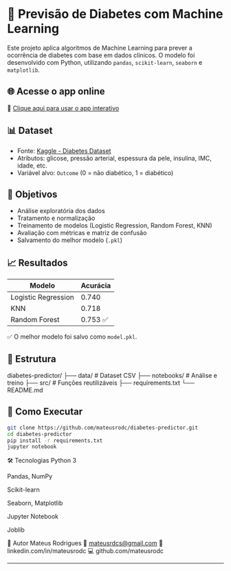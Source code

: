 # 🧠 Previsão de Diabetes com Machine Learning

Este projeto aplica algoritmos de Machine Learning para prever a ocorrência de diabetes com base em dados clínicos. O modelo foi desenvolvido com Python, utilizando `pandas`, `scikit-learn`, `seaborn` e `matplotlib`.

## 🌐 Acesse o app online

🎯 [Clique aqui para usar o app interativo](https://diabetespredictormachine.streamlit.app/)


## 📊 Dataset

- Fonte: [Kaggle - Diabetes Dataset](https://www.kaggle.com/datasets/uciml/pima-indians-diabetes-database)
- Atributos: glicose, pressão arterial, espessura da pele, insulina, IMC, idade, etc.
- Variável alvo: `Outcome` (0 = não diabético, 1 = diabético)

## 🎯 Objetivos

- Análise exploratória dos dados
- Tratamento e normalização
- Treinamento de modelos (Logistic Regression, Random Forest, KNN)
- Avaliação com métricas e matriz de confusão
- Salvamento do melhor modelo (`.pkl`)

## 📈 Resultados

| Modelo               | Acurácia |
|----------------------|----------|
| Logistic Regression  | 0.740    |
| KNN                  | 0.718    |
| Random Forest        | 0.753 ✅ |

✅ O melhor modelo foi salvo como `model.pkl`.

## 📂 Estrutura

diabetes-predictor/
├── data/ # Dataset CSV
├── notebooks/ # Análise e treino
├── src/ # Funções reutilizáveis
├── requirements.txt
└── README.md


## 🚀 Como Executar

```bash
git clone https://github.com/mateusrodc/diabetes-predictor.git
cd diabetes-predictor
pip install -r requirements.txt
jupyter notebook
```
🛠️ Tecnologias
Python 3

Pandas, NumPy

Scikit-learn

Seaborn, Matplotlib

Jupyter Notebook

Joblib

🤝 Autor
Mateus Rodrigues
📧 mateusrdcs@gmail.com
🔗 linkedin.com/in/mateusrodc
💻 github.com/mateusrodc


---
